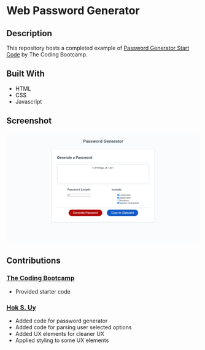 # Web Password Generator
## Description
This repository hosts a completed example of [Password Generator Start Code](https://github.com/coding-boot-camp/friendly-parakeet) by The Coding Bootcamp.
## Built With
- HTML
- CSS
- Javascript

## Screenshot
![Screenshot](./Screenshots/001.png "Web Password Generator")
## Contributions
### [The Coding Bootcamp](https://github.com/coding-boot-camp/)
- Provided starter code

### [Hok S. Uy](https://github.com/hsengu/)
- Added code for password generator
- Added code for parsing user selected options
- Added UX elements for cleaner UX
- Applied styling to some UX elements